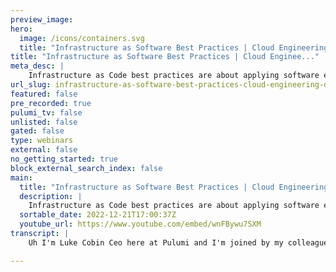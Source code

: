 ```yaml
---
preview_image:
hero:
  image: /icons/containers.svg
  title: "Infrastructure as Software Best Practices | Cloud Engineering Days 2022"
title: "Infrastructure as Software Best Practices | Cloud Enginee..."
meta_desc: |
    Infrastructure as Code best practices are about applying software engineering practices. In this talk,
url_slug: infrastructure-as-software-best-practices-cloud-engineering-days-2022
featured: false
pre_recorded: true
pulumi_tv: false
unlisted: false
gated: false
type: webinars
external: false
no_getting_started: true
block_external_search_index: false
main:
  title: "Infrastructure as Software Best Practices | Cloud Engineering Days 2022"
  description: |
    Infrastructure as Code best practices are about applying software engineering practices. In this talk, Luke Hoban and Mitch Gerdisch go through these practices and how to apply them to your cloud infrastructure as an individual developer, a team, or an organization. In the process, they will introduce key concepts such as secrets management, Pulumi components, and more.   00:00 Introduction 01:05 Infrastructure as Software Best Practices 01:54 Developer - Code 02:49 Developer - Secrets 04:01 Demo: IaC in action 10:29 Teams - Components 12:31 Teams - Testing 13:53 Teams - Multi-Stack Architecture 14:39 Teams - Continuous Delivery 15:30 Demo: Components and Testing 21:52 Organizations - Policy 23:36 Organizations - Packages 24:35 Organizations - Refactoring 26:14 Demo: Policy and Packages 30:17 Recap
  sortable_date: 2022-12-21T17:00:37Z
  youtube_url: https://www.youtube.com/embed/wnFBywu7SXM
transcript: |
    Uh I'm Luke Cobin Ceo here at Pulumi and I'm joined by my colleague Vich, a solutions architect on the team. So, one of the things when we think about sort of uh best practices uh for infrastructures code, one of the things that we sort of deeply believe here at Pulumi is that infrastructure is code be best practices are really all about applying the best of software engineering to the problem domain of cloud infrastructure. I'd say over the last four decades, uh we as an industry have kind of learned how to scale up the sophistication, complexity and value of what we can build using software. And those lessons are things that we're now going and applying into. How do we take those and apply them to cloud infrastructure as we need to scale up the complexity, sophistication and value we gain from our cloud platforms. And while the concepts of sort of software engineering are typically the same kinds of concepts that are going to apply in infrastructure as code, the way that those are applied to uh infrastructure tend to be somewhat different and have some unique characteristics specific to that domain. And so in this talk, we'll look at both some of what those software engineering practices are and how we can think about applying them into uh infrastructure as code. So I'm gonna break down the talk around sort of three different uh domains in which we can think about applying our infrastructure software best practices. And those are the scope of the individual developer. And how do we enable the developer to be productive to have the capabilities they need and have the flexibility to develop the solutions they need quickly. The second is gonna be teams and how we can enable the team to work together uh effectively to enable we use best practices and confidence in their ability to deliver uh solutions quickly. And then the last is gonna be the sort of organizational level. How do we maximize the the consistency, the standards, the ability to evolve infrastructure over time and to scale up the use of infrastructure across the entire organization, empower everyone in the team uh to access and use uh rich cloud infrastructure. Let's dive in first on developer side. So probably the most obvious uh best practice is to really take advantage of the fact that infrastructure's code is code. Uh And this really is a fundamental benefit and fundamental shift in mindset from the the sort of traditional way of of working with infrastructure where we'd jump into a portal, we'd point and click, we'd provision some resources and now we don't have repeatability we don't have the ability to sort of evolve that we don't have written down anywhere uh what our infrastructure actually is. And so by using code, we get the benefit of writing down our infrastructure making it repeatable. Uh When we want to stand up a new environment, we already have uh the code that describes how to do this. All we have to do is provide some separate configuration for that new environment. Of course, because it's code we can also bring to bear all the software engineering tools we're used to around our code, we can bring our I DS and the productivity they offer the error checking they offer and all the libraries that are available in our language of choice to leverage as part of our infrastructure as code solution. Now, effectively managing secrets is important for all sorts of software projects. But it's especially important when working with cloud infrastructure because cloud infrastructure typically involves many highly privileged environments credentials that have access to lots of things within our cloud environment. And so when we're working with our infrastructure, we really need to make sure that we're managing our secrets effectively and safely with Pulumi first class support for secrets. You can make sure that any sensitive data that's entering the system is treated as being secret and made sure that throughout the lifetime of how that's handled in the program, uh it's maintained as a secret, even if it's modified along the way. Like we take a secret input and you know, do some concatenation with it or something like that, that value will never leak out as a non secret value. And also that we can then make sure that that's encrypted and stored in a safe way in any place where it's serialized outside of the, the Pulumi project run. And of course, with customer managed keys, uh we can allow you to have end to end encryption of these values so that even the Pulumi service doesn't know about the values of these sensitive uh pieces of data and that nothing that's being stored uh in any serialized format uh has access to these. And so to take a little bit of a look at how developers can benefit from some of these infrastructures code, best practices around code secrets and productivity. Let me hand it over to mitch to do a quick little demo here of uh putting infrastructures code in action pitch. Thank you, Luke. As Luke was saying the, you know, it is software engineering applied to infrastructure's code and one of the fundamental concepts there is really around um dry, right? Don't repeat yourself. Uh And we're gonna talk about sort of varying uh variations on that theme as we go through these uh demos. But the first one is really around, you know, our, our basic con constructs of a project and a stack. So here I'm looking at a pretty straightforward project. It uh stands up a VPC creates an R DS security group, R DS subnet group and then an R DS instance. And this is my code base. This is what I can manage and, and use and write once and then I instantiate that into multiple uh stacks. So for example, I have a DEV stack and my DEV stack. I, you know, I don't want to use multi A Z for my RD si want any changes to be applied immediately. Whereas my prod stack, I'm going to override some of the defaults that I have in my code around instant size. Uh And I do want it to be multi A Z for example. So this fundamental idea of having, you know, one code base that then gets instantiated as different environments is sort of that first level of, of don't repeat yourself uh approach that plume enables. Now also, since I'm using a programming language, I'm also able to apply, you know, very basic approaches around just breaking up my code to be more readable, more maintainable. So for example, I have this config dvts file which is really just some code I put aside. So it's not muddying my main program. And here I'm pulling in config data from that prod dot DEV dot Yaml or I'm sorry, Pulumi dot Dev dot Yaml or Pulumi dot prod dot Yaml. And if it's not set, I can set it to a default. And here again, I'm able to leverage in this case, typescript, you know, in line conditional down here, I set a password. Well, if it's not set, I create one and again, just a very straightforward use of conditional but still using a declarative model. So let's see what the um the that secrets part of the picture looks like a bit, right? So as, as Luke was saying I can set um secret sensitive data. And so I'm gonna set that DB password. I'm gonna actually provide one because in my DEV environment, I don't want it to generate it. I just want to use the one I like to use because, you know, it's still secure but it's um but the idea is, I don't, you know, I can just use one I'm familiar with, right? And here this is not what I typed in. This is the encrypted version. This is the plume service providing that uh key to this, to the engine here to the cli to encrypt it and then during runtime to decrypt it and use it. And that's great, right? So now and I can store this right alongside my code, any public repo without any concerns. Now, the other aspect of the uh as a developer really, what I want is a quick development cycle. I I want, you know, I want to be able to work efficiently, quickly, not have to, you know, go jump around to documentation when I don't need to. And again, since we're using a programming language construct here since Pulumi publishes are, you know, these various SDKS in the given language, the I DS just naturally know how to use them, how to, uh, leverage them. And so, for example, let's say I, I'm thinking, oh, you know, I wanna add a bucket. Um, and it's Aws and it's S 0 S3, right. So I get all this lovely Auto complete. It's a bucket. Great. Um I'm just gonna call it goo and as a and I know I'm done, I know this will work. But then let's say I'm thinking, well, you know, I I know there's a property around deleting or destroying. Oh yeah, force destroy. Excellent. I'll use that and I'll set it to 30, I'm getting an error, right? Because force the story is a boolean value, not a number. So all this just makes me super efficient. I'm able to just rip through and create my code, not the word bullion. Mitch. Yeah, an actual bullion. Um I'm able to be very efficient and really kind of get through this very quickly. Similarly, if I don't want to jump over to our documentation, I can, you know, just as easily in context in my ID. Go to the definition. See, oh, these are all the various inputs I can leverage in that B PC call. And so I'm gonna, I'll get rid of this and let's do a plume up which you've seen a couple of times today in various forms, whether it's on the command line or through our new deploy capability. And essentially uh you know, now it's telling it to go and update the stack and the main update is really because I'm now providing a password. So it's going to destroy that uh resource and uh the that password resource and just update the R DS with my provided password. And again, as part of an engineer, as part of a developer, I want convenience, I want ease of use. And so the the service really provides me a lot of that. So first of all, uh I my, my various important to me stacks start here. I can quickly hop over to it. As we saw, I can see a full history of what's going on including my current update within that update. I'll be able to see the changes that are occurring within a given update. I can see the commit ID, the branch was run from later on. We'll see, you know, we saw uh if you didn't catch it that in the deploy cases, there's a little rocket ship there showing me and with a link to my deployment. In the case of AC I CD pipeline, we'll see later. It'll take me to the C I CD. When I look at the resources, I can easily get a quick link into the uh into the cloud provider's view so that I can see it. Now, this is not a case where we're leveraging your credentials to reach into a aws. This is just Pulumi providing you an easy link to get over there. I'd have to, I'm logged in. So I'm able to see the U I so that basic dr around having a single program instantiating the different environments that quick development cycle that the ID just naturally provides because we're using, you know, programming language based sdks and the convenience of the U I is really the first level of making my uh experience uh all that much better. So I will turn it back over to Luke. Well, thanks Mitch. Uh Let me bring up the slides and we'll keep going from there. So for teams, when we uh when we think about kind of the things that help with team uh productivity and team best practices, one of the first things we really think about is components. And so, you know, when we think about the fundamental benefits of software engineering, one of the really important uh software engineering practices is really creating new abstractions. One of the best things we can do with software is take some code uh that implements some functionality, abstract it out into a function or a component, give it a name, define the interface and document it uh for that component and then allow the rest of the organization and the rest of the world to go build on top of that uh abstraction. And so components are really fundamental to how we think about, you know, what it means to use software. And traditionally, components and abstraction have been underutilized in infrastructures code relative to other forms of software engineering. While in an application development world, we might, you know, grimace at the idea of copying and pasting large chunks of code around within our code base. That's actually more the norm than the exception in most infrastructure's code projects is that we'll just go copy and paste the 1000 lines of, of HCL or Gammel and we'll paste it over here. And now we've got two copies of the. And so with Pulumi, we get sort of the best in class tools for creating components and abstractions uh built using the classes and functions and components that are available inside our languages of choice. And so we can bring those to bear on uh our infrastructure to gain this sort of don't repeat yourself uh build abstractions, build an on the shoulders of of others. One thing that goes hand in hand with that is actually Pulumi ability to have transformations, which means that when you use a component, if it doesn't do exactly what you want, you still have the ability to go modify the ultimate results of that component in any way you want. And this is a really important feature because it means that components don't have to support every single potential uh you know, uh form that they could be used in, they can decide what the high level API is they want to provide and then consumers if they need to pierce through that abstraction can do that uh using transformations. And so a really powerful way to get the best of components with also the best infrastructures code flexibility. Another key software engineering best practice that is traditionally underutilized in the infrastructure's code space is testing. And there are really two types of testing that we think about applying to infrastructures code. There's unit tests uh which are, you know, sort of fast and lightweight. Uh They're written primarily to validate that the code we wrote is correct that wires together the different pieces of infrastructure in the way that we intended to do under all the different parameter organizations that we might support based on configuration or based on the component that we're building. The other is integration testing where we can sort of validate end to end correctness of our cloud infrastructure by actually standing up some cloud infrastructure validating it works validating that all the network access is correct that the database is wired up to the application tier. All these different pieces that are gonna be necessary for a correctly functioning piece of infrastructure and then tears it all down. Integration tests obviously are heavier weight, but they can uh be really easy to do with infrastructure's code because we have everything encoded as, as as software and as code, we can spin up and tear down these stacks really easily to, to have really high confidence in our correctness. And lastly, it's really important with testing, to think about not just testing our projects and our programs, the end result of building out one of these things, but also testing our components. As we build reasonable components, we can test those components in isolation, make sure that they work correctly and then leverage that as we go into uh using those in other parts for application. The next piece here is sort of multi stack architectures. And when we really think about, you know, best practices for software engineering, we often think about sort of micro services and breaking down our applications into units that sort of evolve along common boundaries. So where an independent team owns inversions piece of software separately from all the other pieces, this helps to limit blast radius, helps to give teams more autonomy and helps to ensure that versioning. And the way that versioning relates across different parts of the application is not monolithic but can actually be driven independently for different components that version separately. Now in Pulumi, we actually have the ability to have stack references, which mean you can do this breaking a stack up into multiple different uh smaller stacks but still easily leverage the outputs of one stack as inputs to another stack and make sure that as we evolve these, we can take advantage of that. And then finally, for teams one of the ultimate things we want from our team is to be able to deliver value out to our customers and to our business really quickly because we want to be continuously delivering not just our application software, but continuously delivering changes to our cloud infrastructure as well. And of course, we can use any of our existing C I CD providers. If we've got that set up in our environment, we can go and put Pulumi into that environment and take advantage of the existing infrastructure. We have, we could also do this through things like the knas operator. If we want to use as the control point, we need deployments like we introduced earlier today or the automation api if we want to build our own custom software solutions around this, any of these allow us to sort of automate the infrastructure delivery within our organization and make sure that we can deliver change really quickly and reliably into our production environment and to show off a few of these in particular components and testing. Let me hand it back over to mitch to talk about how teams can apply infrastructures code best practices. When we start talking about teens, one of the first uh aspects that come into play and I'm still a developer, right? All the things I talked about a little bit ago still apply, but now we might enter a realm where there's a bit of, you know, a separation of concerns as Luke was talking about or different teams, different cadences around different stacks and different environments. And that's where the multi stack architectures really come into play. And so here, for example, I have a multi stack architecture that consists of a back end. So the back end stands up a Dynamo DB, a Lambda and an event bus using event bridge. And then I have a front end uh which is standing up an API gateway with a Lambda that drops data into that event bridge uh into the bus. And then on the back end part of the solution pulls it out um and puts it into Dynamo DB pretty simple. But you can see that, you know, the back end team is gonna be working, you know, at their pace, the front end team at their own pace. And so it makes sense to really have them as separate stacks. And so if we look at the code for the back end, we basically see uh creation of a thing called the back end and this bus and we'll dig into that in a minute and it exports as an output of the stack, the bus iron as well as some other data. But this is the important one for the front end team because they need to know how to write into the bus. And so if you go look at the front end stack code, we basically see this bit here where Pulumi provides a stack reference uh method, this capability to go and connect to um that other stack and gret the outputs or output that it needs. And it was in this case, it's that bus iron output and this is enabled very simply by the service. Um And the services are back capabilities also play into this. So for example, I as a front end team member, don't maybe have update permissions to update the backend stack, but I have read permission so I can get the uh the bus arm. Now this all is all enabled um and leveraging component resources, these reusable classes. So earlier, I had that sort of config uh VB file which was just a file, you know, just using sort of a basic uh typescript construct to put data, put um code into another file. But Pulumi also makes available uh what we call the component resource class and I'll use the bus, the bus one as an example. So the component resource is an extension uh on class. And really what it allows me to do is capture my best practices around how I like to do things. It allows me to abstract away the details of how I like to do those things. And so in this case, whenever I want to create a bus, an event bust, I create an event bus, I create a rule and I create a target and that's, you know, nobody else needs to know that really, you know, I write this once and then the front end team or the back end team in this case gets to use it similarly. If there's another project that another application that needs to stand up a bus, they could just reuse this component resource. It's it can be published like any other typescript um module in my artifact and pulled down just like any other typescript module. And so again, and so, you know, and I'm also able to control, if I'm like a central it central platform team, right? I can control what inputs I allow them to use and what outputs I present back. They could, the input could even be like a small medium or large, right? And I just have the logic in here to decide what that means. As um as Luke was saying, there's also this idea of transformations. So um coming back to my components folder here, I have this tagger file which is really just capturing a function. So it's not a component resource in this case. But again, I'm able to leverage, you know, the programming languages uh approaches around putting stuff into other folders, other files so that I don't have to again, muddy my my my code. And more importantly, I can write this once and use it all over the place. And in this case, tag all resources uses our stack transformations capability. Uh Essentially I'm able to pass the stack transformation uh properties which are then applied across all the resources in the stack as I want them to be. So instead of adding this, um so if we come back to my index here, I'm gonna add a new uh tag called project uh name with a value. And I'm gonna use my name base, which is just a sort of naming convention I came up with. And so instead of going through and updating all the actual component resource code, I can layer this on top of any tags they want to set. So at this point, if I do a pull me up, oh maybe not all cats, this will go and and essentially look at again what Pulumi does best, right? Which is understand what the current state is, understand the desired state and apply those changes. Now also as part of this team uh dynamic right, I want to be able to um test my code and kind of even getting back to that sort of quick dev cycle, right. I want to be able to do unit tests. And again, since I'm using a programming language here uh for my infrastructures code, I can leverage, you know, the tooling and the capabilities and the processes that the language enables such as setting mocs and then writing unit tests. I can layer on top of that integration testing as Luke had mentioned around even leveraging our automation API where I can orchestrate a whole, you know, both of these stacks. And then run just using standard, you know packages for the given language uh to hit the API test the API return results. And of course, this all very naturally organically plugs into C I CD pipelines. I can have, you know, I push a branch that creates a branch specific stack. It gets tested when it gets merged into say my staging uh branch that then pushes onto the staging environment and et cetera. So separation of concerns multis stacks, dry part two, these component resources that I get to write the in these classes and then leverage throughout my code uh throughout various projects and other um bits of code and then being able to run testing uh as I need to. So I'll turn it back over to look to talk about works. So let's move on to organizations. So when we think about kind of organizations, one of the first things we really think about is how do we enforce policy across the organization? This allows us to have consistency in what we do across our organization and enforce best practices uh for the um the things that we deploy. And so, you know, this can be in two forms, one can be in the form of warnings where we just let you know uh the the organization forces some policy. But it's a warning just to let you know that this is against our best practices or maybe you don't want to do this. Uh And to provide guidance for developers kind of using, working within the organization. The other is errors. So we actually want to completely prevent you from doing certain classes of uh operations and using certain classes of resources. For example, we may want to completely prevent you from exposing a bucket to the internet unless you tag it with a very explicit tag that indicates you were doing that on purpose. We can use these policies to enforce lots of things where they can be about compliance and security. They can also be about cost and providing just guard rails to encourage people to work within the sort of best practices that the organization has uh made sure are a sort of golden path for what folks do now because this is just software. Uh Our policies can be as rich as they want. They don't just have to be these things that are very, very simple. Uh you know, constraints where, you know, you can't use this property, you know, you can't use this thing. They can actually look up data so they can go and download an allow list or an inventory or a pricing sheet and use that as input to the, the policies. So it can be very, very dynamic, very software based uh and very rich uh for our organization. And of course, with the blooming service, we can go and enforce those across the entire organization and make sure that no one who builds a stack or no one who builds a stack targeting a certain environment is able to uh you know, deploy things that don't match our policies. The second piece of sort of enabling consistency across the organization is leveraging sort of packages. And so just like with any other software ecosystem where we have reusable packages, whether they're in, you know, N PM or pipe pie or um New Get or whatever my package manager might be with Pulumi, we can build reusable packages as well. And those packages take a, a set of components and, and capabilities that are available to Pulumi and make sure that they have a cleanly versioned, uh you know, the delivery of changes to that package. So I can pick up and deploy a specific version and use that and pin that for my infrastructure and then adopt new versions when I'm ready to test and validate the compatibility with those changes. They also allow me to publish into the Plumy registries. So they get rich documentation and support for those libraries. And finally, they allow me to go and uh ultimately publish uh those packages into my favorite package manager, whether that's my own arti factory for internal usage, whether it's into uh some public package manager like the public N PM or PI pi or whoever I want to distribute my packages. And finally for organizations, one of the things, another kind of core software engineering, uh you know, uh benefit is really think about refactoring. Refactoring is so valuable for software engineering because it means that as we evolve and manage a code base over a long period of time, we can evolve that code base to sort of continue to represent what organization intends this code to do as the names of things change, as the boundaries for where abstractions make sense change. And as the capabilities get more and more advanced for infrastructure, we typically want to make changes to the way that that code is laid out the way that roads source is represented and the different pieces of infrastructure that are being managed. And so a factoring is just as important for our cloud infrastructure as it is for our application code. And in Pulumi, we have rich support for refactoring, not just at the level of using all the factoring tools available for your program and language of choice, but also at the infrastructure's code layer. And traditionally, infrastructure's code has presented a little bit of an additional challenge for a factoring because it's not just the code that has to change, it's actually the state. And so because you can have different instances of your stack in different states with different state files, we need to make sure that we can evolve changes across the different versions of how this has been represented in your state in the past. And so Pulumi is aliases feature is actually designed specifically to make sure that it's really easy. And possible to factor cleanly your, your components and your projects uh that you deploy using Pulumi. And this allows you to apply aliases, for example, to components to enable backwards compatible migrations as we make with factoring to how a component works or changes to its behavior, we can easily make sure that those don't break existing applications and don't require them to replace existing resources. So for one last demo, let's take a look at how organizations can take advantage of policy and packages. Uh in Pulumi know now, at the organization level, it gets, you know, sort of dry part three as I like to call it. Um You might even, you know, we, we might even be at a point where the organization is wide enough and large enough that there are different teams handling different pieces of infrastructure, even in different languages. Um Similarly getting to that package concept, I can create things in one language and share them across. So let's let's look at what I have here. So I have a um two again, I'm at a sort of a two stack multis stack architecture where I have my base infrastructure. This is a standing up an EKS with a VPC and what have you. Um It's written in Python because the, the team that manages the, the, the infrastructure like BP CS and the EKS wanted to work in Python, not a problem. And so they, they deploy this, they have this uh deployed in Python. And you know, one of the key aspects that they put, they that comes out of the stack is the coop config for the EK SS cluster. And here I'm actually using an in line secrets uh to be able to make sure it's treated carefully by Pulumi again. Once something is marked as a secret, whether it's an input or output ploy does not leak it into logs or state or anything like that. And then the application team which deploys the guestbook app if you will is writing it in typescript, not a problem and it's going to be used and it is using that same stack reference construct. I talked about a few minutes ago where it's gonna pull the coup config and instantiate the kubernetes provider. And so basically what that, you know, so at this point, I'll, I'll up, I'll push uh deploy the application, the guestbook app. And while that's running, we'll dig a little bit more into what's going on here. One of which is that this service deployment uh construct here, this, this module, this uh resource is actually uh based on a uh multi language component, a multi-language package that is written by us by, by the team. In this case, I'll just, I'll say it's me just to kind of make it simple and understandable. And this, this package, this component is actually written in this case and go and it, but it's just a component resource at the end of the day, just like we saw earlier with the front end and back end with the bus and the the different component resources there that were written in typescript. This one just happens to be written and go and through our multi-language component capability. You'll see it also noted as cross code, I'm able to generate SDKS for all the different languages that we support. And so the APP team is able to use that to deploy these uh red modules uh service and deployment. So in this, you know, I've kind of taken it to the nth degree around dry and reusability and, and being able to work in different languages. But essentially I have them, my base run it in Python. My app written in typescript using a module that was originally written and go but has been able to be just built into the different languages without any extra work to rewrite or anything like that. Now, you'll also see here some policies firing. So there these are advisory so they can be either advisory or mandatory advisory means I get yelled at, but I'm able to proceed. But in this case, so I'm allowed to proceed and this is coming from the service. So the service has the ability to allows me to publish what we call policy packs, they can be put into policy groups. These policy groups are then applied the stacks and if they were set the mandatory in any of them, I'd have been stopped dead in the water. Similarly, at the organization level, I want to be able to manage my teams and my membership through single sign on including Sam L and skim. So I'm able to create teams that have read permissions for stacks, write permissions to other stacks, no permissions whatsoever. And also as an organization, I want to have audit logs to be able to see everything that's going on and just as before able to see, you know, all the activity for any stack at any time, including, you know, events coming out of C I CD. Wonderful. Yeah, I think one of the, one of the most important aspects of Pulumi at the end of the day is sort of the benefits that it can scale across all of these from individual developers uh to teams and then ultimately up to large organizations applying infrastructures code at scale just to recap. I think when we really think about, you know, infrastructure's code best practices, what that means for us at Polu has meant since the sort of beginnings of, of the Pulumi project is really meant applying software engineering, best practices into how we manage cloud infrastructure. And we've seen today how we can do that across many these different areas from, you know, developers and code and how we can leverage productivity at that level to teams and how they can manage quickly delivering software being, having us having reasonable components and testing those and then how organizations can enforce consistency across their best practices. So that's it for Mitch. And I, uh coming up next, we're actually gonna transition into two sessions, one here in the main stage and one on the customer stage. Uh Both of these sessions are gonna be with, uh Pulumi customers who are building really interesting things. Uh On top of Pulumi.

---
```

